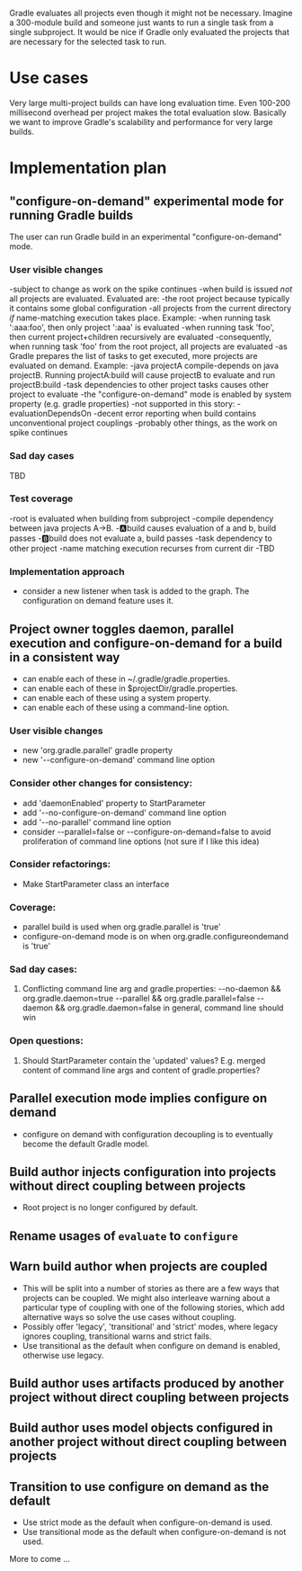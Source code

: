 Gradle evaluates all projects even though it might not be necessary.
Imagine a 300-module build and someone just wants to run a single task from a single subproject.
It would be nice if Gradle only evaluated the projects that are necessary for the selected task to run.

# Use cases

Very large multi-project builds can have long evaluation time.
Even 100-200 millisecond overhead per project makes the total evaluation slow.
Basically we want to improve Gradle's scalability and performance for very large builds.

# Implementation plan

## "configure-on-demand" experimental mode for running Gradle builds

The user can run Gradle build in an experimental "configure-on-demand" mode.

### User visible changes

-subject to change as work on the spike continues
-when build is issued *not* all projects are evaluated. Evaluated are:
    -the root project because typically it contains some global configuration
    -all projects from the current directory *if* name-matching execution takes place. Example:
        -when running task ':aaa:foo', then only project ':aaa' is evaluated
        -when running task 'foo', then current project+children recursively are evaluated
        -consequently, when running task 'foo' from the root project, all projects are evaluated
    -as Gradle prepares the list of tasks to get executed, more projects are evaluated on demand. Example:
        -java projectA compile-depends on java projectB. Running projectA:build will cause projectB to evaluate and run projectB:build
        -task dependencies to other project tasks causes other project to evaluate
-the "configure-on-demand" mode is enabled by system property (e.g. gradle properties)
-not supported in this story:
    -evaluationDependsOn
    -decent error reporting when build contains unconventional project couplings
    -probably other things, as the work on spike continues

### Sad day cases

TBD

### Test coverage

-root is evaluated when building from subproject
-compile dependency between java projects A->B.
    -:a:build causes evaluation of a and b, build passes
    -:b:build does not evaluate a, build passes
-task dependency to other project
-name matching execution recurses from current dir
-TBD

### Implementation approach

- consider a new listener when task is added to the graph. The configuration on demand feature uses it.

## Project owner toggles daemon, parallel execution and configure-on-demand for a build in a consistent way

- can enable each of these in ~/.gradle/gradle.properties.
- can enable each of these in $projectDir/gradle.properties.
- can enable each of these using a system property.
- can enable each of these using a command-line option.

### User visible changes

- new 'org.gradle.parallel' gradle property
- new '--configure-on-demand' command line option

### Consider other changes for consistency:

- add 'daemonEnabled' property to StartParameter
- add '--no-configure-on-demand' command line option
- add '--no-parallel' command line option
- consider --parallel=false or --configure-on-demand=false to avoid proliferation of command line options (not sure if I like this idea)

### Consider refactorings:

- Make StartParameter class an interface

### Coverage:

- parallel build is used when org.gradle.parallel is 'true'
- configure-on-demand mode is on when org.gradle.configureondemand is 'true'

### Sad day cases:

1. Conflicting command line arg and gradle.properties:
    --no-daemon && org.gradle.daemon=true
    --parallel && org.gradle.parallel=false
    --daemon && org.gradle.daemon=false
    in general, command line should win

### Open questions:

1. Should StartParameter contain the 'updated' values? E.g. merged content of command line args and content of gradle.properties?

## Parallel execution mode implies configure on demand

- configure on demand with configuration decoupling is to eventually become the default Gradle model.

## Build author injects configuration into projects without direct coupling between projects

- Root project is no longer configured by default.

## Rename usages of `evaluate` to `configure`

## Warn build author when projects are coupled

- This will be split into a number of stories as there are a few ways that projects can be coupled. We might also interleave warning about a particular type of
  coupling with one of the following stories, which add alternative ways so solve the use cases without coupling.
- Possibly offer 'legacy', 'transitional' and 'strict' modes, where legacy ignores coupling, transitional warns and strict fails.
- Use transitional as the default when configure on demand is enabled, otherwise use legacy.

## Build author uses artifacts produced by another project without direct coupling between projects

## Build author uses model objects configured in another project without direct coupling between projects

## Transition to use configure on demand as the default

- Use strict mode as the default when configure-on-demand is used.
- Use transitional mode as the default when configure-on-demand is not used.

More to come ...
